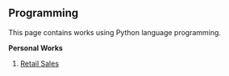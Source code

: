 ## Programming


This page contains works using Python language programming.

**Personal Works**

1. <a href=""> Retail Sales </a>


 
